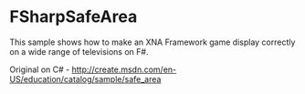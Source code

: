 FSharpSafeArea
==============

This sample shows how to make an XNA Framework game display correctly on a wide range of televisions on F#.

Original on C# - http://create.msdn.com/en-US/education/catalog/sample/safe_area